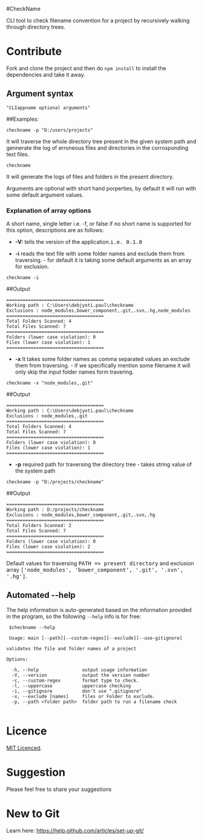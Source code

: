 #CheckName 

CLI tool to check filename convention for a project by recursively walking through directory trees.

# Contribute

Fork and clone the project and then do `npm install` to install the dependencies and take it away.

## Argument syntax

```
"CLIappname optional arguments"
```

##Examples:

```
checkname -p "D:/users/projects"
```
It will traverse the whole directory tree present in the given system path and gennerate the log of erroneous files and directories  in the corrosponding text files. 

```
checkname 
```
It will generate the logs of files and folders in the present directory.


Arguments are optional with short hand porperties, by default it will run with some default argument values.

### Explanation of array options

A short name, single letter i.e. -f, or false if no short name is supported for this option, descriptions are as follows:
	

- **-V:** tells the version of the application.<tt>i.e. 0.1.0 </tt>
         
- **-i** reads the text file with some folder names and exclude them from traversing.
         - for default it is taking some default arguments as an array for exclusion.
```
checkname -i
```
##Output
```
====================================
Working path : C:\Users\debjyoti.paul\checkname
Exclusions : node_modules,bower_component,.git,.svn,.hg,node_modules
====================================
Total Folders Scanned: 4
Total Files Scanned: 7
====================================
Folders (lower case violation): 0
Files (lower case violation): 1
====================================
```
- **-x** It takes some folder names as comma separated values an exclude them from traversing.
      - if we specifically mention some filename it will only skip the input folder names form travering.
 
 ```
 checkname -x "node_modules,.git"
 ```
 ##Output
 ```
====================================
Working path : C:\Users\debjyoti.paul\checkname
Exclusions : node_modules,.git
====================================
Total Folders Scanned: 4
Total Files Scanned: 7
====================================
Folders (lower case violation): 0
Files (lower case violation): 1
====================================
 ```
 
- **-p** required path for traversing the directory tree
       - takes string value of the system path
```
checkname -p "D:/projects/checkname"
```
##Output
```
====================================
Working path : D:/projects/checkname
Exclusions : node_modules,bower_component,.git,.svn,.hg
====================================
Total Folders Scanned: 2
Total Files Scanned: 7
====================================
Folders (lower case violation): 0
Files (lower case violation): 2
====================================
```

Default values for traversing <tt>PATH => present directory</tt> and exclusion array <tt>['node_modules', 'bower_component', '.git', '.svn', '.hg']</tt>.

## Automated --help

The help information is auto-generated based on the information provided in the program, so the following `--help` info is for free:

```  
 $checkname --help
 
 Usage: main [--path][--custom-regex][--exclude][--use-gitignore]

validates the file and folder names of a project

Options:

  -h, --help                output usage information
  -V, --version             output the version number
  -c, --custom-regex        format type to check.
  -l, --uppercase           uppercase checking
  -i, --gitignore           don't use ".gitignore"
  -x, --exclude [names]     files or Folder to exclude.
  -p, --path <folder path>  folder path to run a filename check
  
```

# Licence

[MIT Licenced](./LICENCE).

# Suggestion

Please feel free to share your suggestions

# New to Git

Learn here: https://help.github.com/articles/set-up-git/
